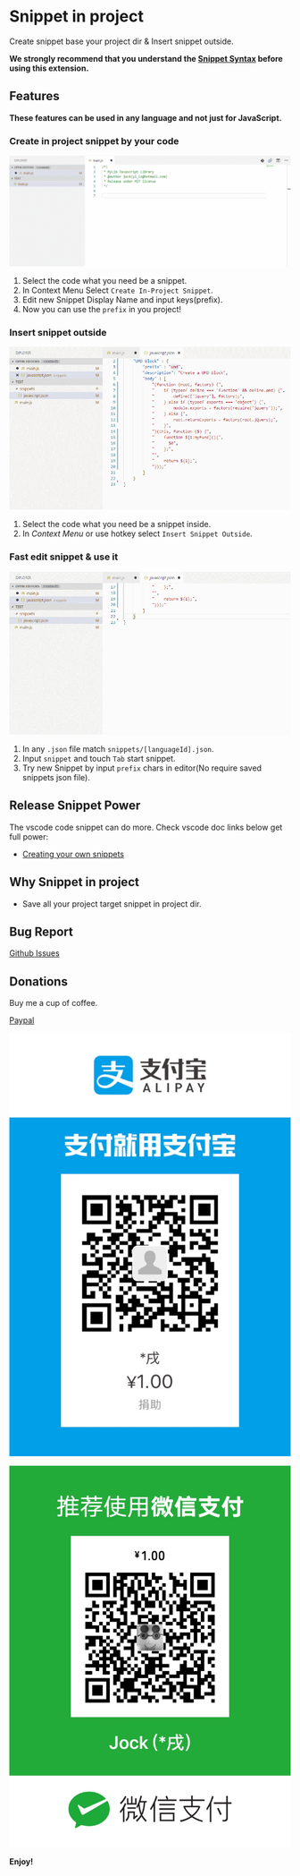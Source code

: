 # Snippet in project

Create snippet base your project dir & Insert snippet outside.

**We strongly recommend that you understand the [Snippet Syntax](https://code.visualstudio.com/docs/editor/userdefinedsnippets#_snippet-syntax) before using this extension.**

## Features

**These features can be used in any language and not just for JavaScript.**

### Create in project snippet by your code
![Create in project snippet by your code](images/f1.gif)
1. Select the code what you need be a snippet.
2. In Context Menu Select `Create In-Project Snippet`.
3. Edit new Snippet Display Name and input keys(prefix).
4. Now you can use the `prefix` in you project!

### Insert snippet outside
![Insert snippet outside](images/f2.gif)
1. Select the code what you need be a snippet inside.
2. In *Context Menu* or use hotkey select `Insert Snippet Outside`.

### Fast edit snippet & use it
![Fast edit snippet & use it](images/f3.gif)
1. In any `.json` file match `snippets/[languageId].json`.
2. Input `snippet` and touch `Tab` start snippet.
3. Try new Snippet by input `prefix` chars in editor(No require saved snippets json file).

## Release Snippet Power
The vscode code snippet can do more. Check vscode doc links below get full power:
* [Creating your own snippets](https://code.visualstudio.com/docs/editor/userdefinedsnippets#_creating-your-own-snippets)

## Why Snippet in project
* Save all your project target snippet in project dir.

## Bug Report
[Github Issues](https://github.com/lishu/vscode-snippets-project/issues)

## Donations
Buy me a cup of coffee.

[Paypal](https://www.paypal.me/jockli)

![Alipay](images/alipay.jpg)

![Wechat](images/wechatpay.jpg)

**Enjoy!**